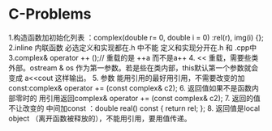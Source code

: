 # C-Problems
1.构造函数加初始化列表 ：complex(double r= 0, double i = 0) :rel(r), img(i) {};
2.inline 内联函数 必选定义和实现都在.h 中不能 定义和实现分开在.h 和 .cpp中
3.complex& operator ++ ();// 重载的是 ++a 而不是a++
4. << 重载，需要些类外部。ostream & os 作为第一参数。若是些在类内部，this默认第一个参数就会变成 a<<cout 这样输出。
5. 参数 能用引用的最好用引用，不需要改变的加const:complex& operator += (const complex& c2);
6. 返回值如果不是函数内部零时的 用引用返回complex& operator += (const complex& c2);
7. 返回的值不让改变的 中间加const ：double real() const { return rel; };
8. 返回值是local object （离开函数被释放的），不能用引用，要用值传递。
